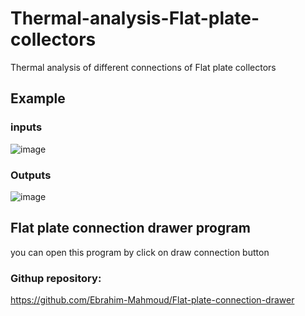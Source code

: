 # Thermal-analysis-Flat-plate-collectors
Thermal analysis of different connections of Flat plate collectors
## Example
### inputs
![image](https://user-images.githubusercontent.com/106403390/172158134-1d853cc2-a073-4e68-bd3b-4ff71d2e5b35.png)
### Outputs
![image](https://user-images.githubusercontent.com/106403390/172158080-c0e0fe3e-f4d3-41ba-968d-fc7e207d60ec.png)
## Flat plate connection drawer program 
you can open this program by click on draw connection button 
### Githup repository:
https://github.com/Ebrahim-Mahmoud/Flat-plate-connection-drawer
